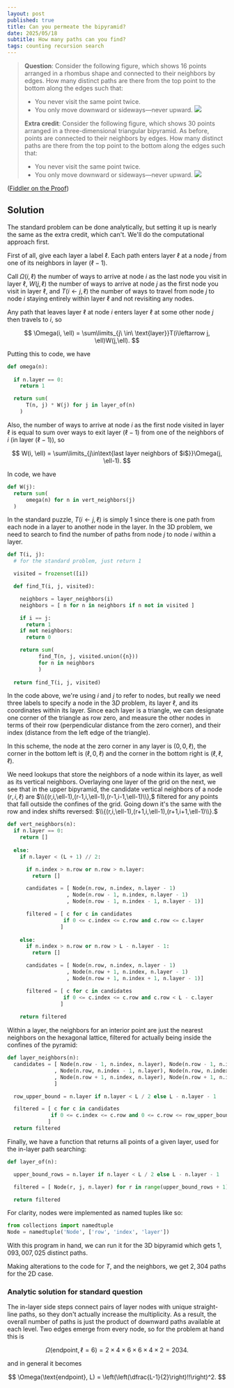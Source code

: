 ```yaml
---
layout: post
published: true
title: Can you permeate the bipyramid?
date: 2025/05/18
subtitle: How many paths can you find?
tags: counting recursion search
---
```


>**Question**: Consider the following figure, which shows 16 points arranged in a rhombus shape and connected to their neighbors by edges. How many distinct paths are there from the top point to the bottom along the edges such that:
>
> - You never visit the same point twice.
> - You only move downward or sideways—never upward.
>![](https://substackcdn.com/image/fetch/f_auto,q_auto:good,fl_progressive:steep/https%3A%2F%2Fsubstack-post-media.s3.amazonaws.com%2Fpublic%2Fimages%2F5af6e222-c841-4b17-b05b-54bcb3d254ad_1336x1054.png)
>
>**Extra credit**: Consider the following figure, which shows $30$ points arranged in a three-dimensional triangular bipyramid. As before, points are connected to their neighbors by edges. How many distinct paths are there from the top point to the bottom along the edges such that:
>
> - You never visit the same point twice.
> - You only move downward or sideways—never upward.
>![](https://substackcdn.com/image/fetch/w_1456,c_limit,f_webp,q_auto:good,fl_progressive:steep/https%3A%2F%2Fsubstack-post-media.s3.amazonaws.com%2Fpublic%2Fimages%2F0ee87243-ef32-458f-8577-f29d30508a99_720x790.png)

<!--more-->

([Fiddler on the Proof](https://thefiddler.substack.com/p/can-you-permeate-the-pyramid))

## Solution

The standard problem can be done analytically, but setting it up is nearly the same as the extra credit, which can't. We'll do the computational approach first.

First of all, give each layer a label $\ell.$ Each path enters layer $\ell$ at a node $j$ from one of its neighbors in layer $(\ell-1).$ 

Call $\Omega(i, \ell)$ the number of ways to arrive at node $i$ as the last node you visit in layer $\ell,$ $W(j, \ell)$ the number of ways to arrive at node $j$ as the first node you visit in layer $\ell,$ and $T(i\leftarrow j, \ell)$ the number of ways to travel from node $j$ to node $i$ staying entirely within layer $\ell$ and not revisiting any nodes.

Any path that leaves layer $\ell$ at node $i$ enters layer $\ell$ at some other node $j$ then travels to $i,$ so

$$ \Omega(i, \ell) = \sum\limits_{j\ \in\ \text{layer}}T(i\leftarrow j, \ell)W(j,\ell). $$

Putting this to code, we have

```python
def omega(n):
  
  if n.layer == 0:
    return 1

  return sum(
      T(n, j) * W(j) for j in layer_of(n)
    )
```

Also, the number of ways to arrive at node $i$ as the first node visited in layer $\ell$ is equal to sum over ways to exit layer $(\ell-1)$ from one of the neighbors of $i$ (in layer $(\ell-1)$), so

$$ W(i, \ell) = \sum\limits_{j\in\text{last layer neighbors of $i$}}\Omega(j, \ell-1). $$

In code, we have

```python
def W(j):
  return sum(
      omega(n) for n in vert_neighbors(j)
  )
```

In the standard puzzle, $T(i\leftarrow j, \ell)$ is simply $1$ since there is one path from each node in a layer to another node in the layer. In the $3\text{D}$ problem, we need to search to find the number of paths from node $j$ to node $i$ within a layer. 

```python
def T(i, j):
  # for the standard problem, just return 1

  visited = frozenset([i])

  def find_T(i, j, visited):

    neighbors = layer_neighbors(i)
    neighbors = [ n for n in neighbors if n not in visited ]

    if i == j: 
      return 1
    if not neighbors: 
      return 0

    return sum(
          find_T(n, j, visited.union({n})) 
          for n in neighbors
          )
    
  return find_T(i, j, visited)
```

In the code above, we're using $i$ and $j$ to refer to nodes, but really we need three labels to specify a node in the $3D$ problem, its layer $\ell$, and its coordinates within its layer. Since each layer is a triangle, we can designate one corner of the triangle as row zero, and measure the other nodes in terms of their row (perpendicular distance from the zero corner), and their index (distance from the left edge of the triangle). 

In this scheme, the node at the zero corner in any layer is $(0,0,\ell)$, the corner in the bottom left is $(\ell,0,\ell)$ and the corner in the bottom right is $(\ell,\ell,\ell).$

We need lookups that store the neighbors of a node within its layer, as well as its vertical neighbors. Overlaying one layer of the grid on the next, we see that in the upper bipyramid, the candidate vertical neighbors of a node $(r, i, \ell)$ are $\\{(r,i,\ell-1),(r-1,i,\ell-1),(r-1,i-1,\ell-1)\\},$ filtered for any points that fall outside the confines of the grid. Going down it's the same with the row and index shifts reversed: $\\{(r,i,\ell-1),(r+1,i,\ell-1),(r+1,i+1,\ell-1)\\}.$

```python
def vert_neighbors(n):
  if n.layer == 0:
    return []
  
  else:
    if n.layer < (L + 1) // 2:

      if n.index > n.row or n.row > n.layer:
        return []

      candidates = [ Node(n.row, n.index, n.layer - 1)
                   , Node(n.row - 1, n.index, n.layer - 1)
                   , Node(n.row - 1, n.index - 1, n.layer - 1)]

      filtered = [ c for c in candidates 
                  if 0 <= c.index <= c.row and c.row <= c.layer
                 ]
    
    else:
      if n.index > n.row or n.row > L - n.layer - 1:
        return []

      candidates = [ Node(n.row, n.index, n.layer - 1)
                   , Node(n.row + 1, n.index, n.layer - 1)
                   , Node(n.row + 1, n.index + 1, n.layer - 1)]

      filtered = [ c for c in candidates 
                  if 0 <= c.index <= c.row and c.row < L - c.layer 
                 ]
    
    return filtered
```

Within a layer, the neighbors for an interior point are just the nearest neighbors on the hexagonal lattice, filtered for actually being inside the confines of the pyramid:

```python
def layer_neighbors(n):
  candidates = [ Node(n.row - 1, n.index, n.layer), Node(n.row - 1, n.index - 1, n.layer)
               , Node(n.row, n.index - 1, n.layer), Node(n.row, n.index + 1, n.layer)
               , Node(n.row + 1, n.index, n.layer), Node(n.row + 1, n.index + 1, n.layer)
               ]

  row_upper_bound = n.layer if n.layer < L / 2 else L - n.layer - 1

  filtered = [ c for c in candidates 
              if 0 <= c.index <= c.row and 0 <= c.row <= row_upper_bound
             ]
  return filtered
```

Finally, we have a function that returns all points of a given layer, used for the in-layer path searching:

```python
def layer_of(n):

  upper_bound_rows = n.layer if n.layer < L / 2 else L - n.layer - 1

  filtered = [ Node(r, j, n.layer) for r in range(upper_bound_rows + 1) for j in range(r + 1)]

  return filtered
```

For clarity, nodes were implemented as named tuples like so:

```python
from collections import namedtuple
Node = namedtuple('Node', ['row', 'index', 'layer'])
```

With this program in hand, we can run it for the $3\text{D}$ bipyramid which gets $1,093,007,025$ distinct paths. 

Making alterations to the code for $T$, and the neighbors, we get $2,304$ paths for the $2\text{D}$ case.

### Analytic solution for standard question

The in-layer side steps connect pairs of layer nodes with unique straight-line paths, so they don't actually increase the multiplicity. As a result, the overall number of paths is just the product of downward paths available at each level. Two edges emerge from every node, so for the problem at hand this is 

$$ \Omega(\text{endpoint}, \ell = 6) = 2\times 4\times 6\times 6\times 4\times 2 = 2034. $$

and in general it becomes

$$ \Omega(\text{endpoint}, L) = \left(\left(\dfrac{L-1}{2}\right)!!\right)^2. $$






<br>
